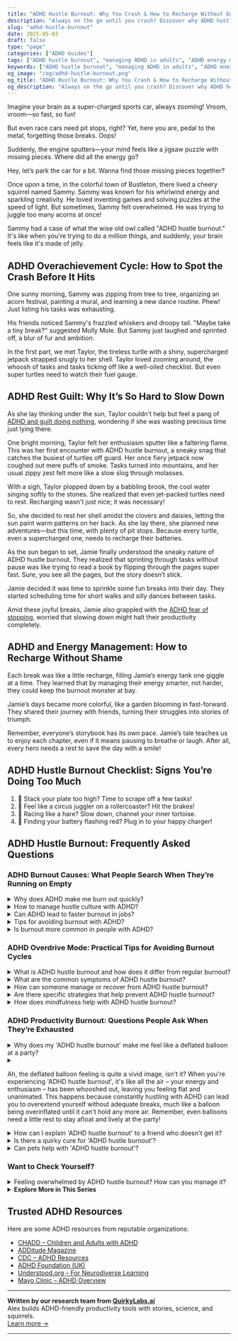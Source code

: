 ```yaml
---
title: "ADHD Hustle Burnout: Why You Crash & How to Recharge Without Guilt"
description: "Always on the go until you crash? Discover why ADHD hustle burnout happens, how to manage energy better, and reclaim joy without guilt or shame."
slug: "adhd-hustle-burnout"
date: 2025-05-03
draft: false
type: "page"
categories: ["ADHD Guides"]
tags: ["ADHD hustle burnout", "managing ADHD in adults", "ADHD energy management", "ADHD burnout recovery", "balancing ADHD enthusiasm", "ADHD rest strategies", "ADHD and taking breaks"]
keywords: ["ADHD hustle burnout", "managing ADHD in adults", "ADHD energy management", "ADHD burnout recovery", "balancing ADHD enthusiasm", "ADHD rest strategies", "ADHD and taking breaks"]
og_image: "/og/adhd-hustle-burnout.png"
og_title: "ADHD Hustle Burnout: Why You Crash & How to Recharge Without Guilt"
og_description: "Always on the go until you crash? Discover why ADHD hustle burnout happens, how to manage energy better, and reclaim joy without guilt or shame."
---
```


Imagine your brain as a super-charged sports car, always zooming! Vroom, vroom—so fast, so fun!

But even race cars need pit stops, right? Yet, here you are, pedal to the metal, forgetting those breaks. Oops!

Suddenly, the engine sputters—your mind feels like a jigsaw puzzle with missing pieces. Where did all the energy go?

Hey, let’s park the car for a bit. Wanna find those missing pieces together?

Once upon a time, in the colorful town of Bustleton, there lived a cheery squirrel named Sammy. Sammy was known for his whirlwind energy and sparkling creativity. He loved inventing games and solving puzzles at the speed of light. But sometimes, Sammy felt overwhelmed. He was trying to juggle too many acorns at once!

Sammy had a case of what the wise old owl called "ADHD hustle burnout." It's like when you're trying to do a million things, and suddenly, your brain feels like it's made of jelly.

## ADHD Overachievement Cycle: How to Spot the Crash Before It Hits

One sunny morning, Sammy was zipping from tree to tree, organizing an acorn festival, painting a mural, and learning a new dance routine. Phew! Just listing his tasks was exhausting.

His friends noticed Sammy's frazzled whiskers and droopy tail. "Maybe take a tiny break?" suggested Molly Mole. But Sammy just laughed and sprinted off, a blur of fur and ambition.

In the first part, we met Taylor, the tireless turtle with a shiny, supercharged jetpack strapped snugly to her shell. Taylor loved zooming around, the whoosh of tasks and tasks ticking off like a well-oiled checklist. But even super turtles need to watch their fuel gauge.

## ADHD Rest Guilt: Why It’s So Hard to Slow Down

As she lay thinking under the sun, Taylor couldn't help but feel a pang of [ADHD and guilt doing nothing](/pages/adhd-and-guilt-doing-nothing/), wondering if she was wasting precious time just lying there.

One bright morning, Taylor felt her enthusiasm sputter like a faltering flame. This was her first encounter with ADHD hustle burnout, a sneaky snag that catches the busiest of turtles off guard. Her once fiery jetpack now coughed out mere puffs of smoke. Tasks turned into mountains, and her usual zippy zest felt more like a slow slog through molasses.

With a sigh, Taylor plopped down by a babbling brook, the cool water singing softly to the stones. She realized that even jet-packed turtles need to rest. Recharging wasn't just nice; it was necessary!

So, she decided to rest her shell amidst the clovers and daisies, letting the sun paint warm patterns on her back. As she lay there, she planned new adventures—but this time, with plenty of pit stops. Because every turtle, even a supercharged one, needs to recharge their batteries.

As the sun began to set, Jamie finally understood the sneaky nature of ADHD hustle burnout. They realized that sprinting through tasks without pause was like trying to read a book by flipping through the pages super fast. Sure, you see all the pages, but the story doesn’t stick.

Jamie decided it was time to sprinkle some fun breaks into their day. They started scheduling time for short walks and silly dances between tasks.

Amid these joyful breaks, Jamie also grappled with the [ADHD fear of stopping](/pages/adhd-fear-of-stopping/), worried that slowing down might halt their productivity completely.

## ADHD and Energy Management: How to Recharge Without Shame

Each break was like a little recharge, filling Jamie’s energy tank one giggle at a time. They learned that by managing their energy smarter, not harder, they could keep the burnout monster at bay.

Jamie’s days became more colorful, like a garden blooming in fast-forward. They shared their journey with friends, turning their struggles into stories of triumph.

Remember, everyone’s storybook has its own pace. Jamie’s tale teaches us to enjoy each chapter, even if it means pausing to breathe or laugh. After all, every hero needs a rest to save the day with a smile!

## ADHD Hustle Burnout Checklist: Signs You’re Doing Too Much

1. 🥞 Stack your plate too high? Time to scrape off a few tasks!
2. 🎢 Feel like a circus juggler on a rollercoaster? Hit the brakes!
3. 🐢 Racing like a hare? Slow down, channel your inner tortoise.
4. 🔋 Finding your battery flashing red? Plug in to your happy charger!

## ADHD Hustle Burnout: Frequently Asked Questions

### ADHD Burnout Causes: What People Search When They’re Running on Empty

<details><summary>Why does ADHD make me burn out quickly?</summary><p>Experiencing quick burnout with ADHD is quite common and completely understandable. Your brain is often working in overdrive managing a myriad of thoughts, stimuli, and emotions, which can be incredibly exhausting. The effort to maintain focus and organization in daily tasks can also consume a lot of your energy, leading to burnout faster than you might expect. It’s important to recognize these feelings and give yourself permission to take regular breaks and practice self-care — you're doing more hard work than you realize!</p></details>
<details><summary>How to manage hustle culture with ADHD?</summary><p>Navigating hustle culture with ADHD can definitely feel overwhelming at times, but it’s totally manageable with some personalized strategies. Start by setting clear boundaries for your work and rest periods, ensuring you have enough downtime to recharge—remember, rest is productive too! It’s also helpful to prioritize tasks by breaking them down into smaller, more manageable steps, and perhaps using tools like timers or apps designed for focus and productivity. Above all, be kind to yourself and remember that your value isn't defined by your productivity—finding a balance that suits your unique pace is key.</p></details>
<details><summary>Can ADHD lead to faster burnout in jobs?</summary><p>Absolutely, it's quite common for folks with ADHD to experience burnout more quickly at work. This can happen because the usual workplace often demands consistent focus and adherence to routines, which can be especially taxing if you have ADHD. Your brain is juggling a lot of stimuli at once, and the effort to stay organized and meet expectations might drain your energy faster than it might for others. It's important to find strategies that work for you, like taking short breaks, using tools to manage time, or even discussing accommodations with your employer. Remember, recognizing this is a step towards creating a more sustainable work life!</p></details>
<details><summary>Tips for avoiding burnout with ADHD?</summary><p>Absolutely, taking steps to avoid burnout, especially when managing ADHD, is super important. One effective strategy is to break tasks into smaller, manageable chunks to avoid feeling overwhelmed—think of it as creating mini-finish lines for regular boosts of achievement. It’s also a good idea to schedule regular breaks using a timer to remind yourself to pause and recharge, whether it’s a quick walk or a moment with a favourite book. Lastly, don’t forget to lean on your support system; sharing tasks or just your feelings can lighten your load tremendously. Remember, taking care of yourself isn’t a luxury, it’s essential!</p></details>
<details><summary>Is burnout more common in people with ADHD?</summary><p>Absolutely, burnout can indeed be more common among those with ADHD, and you're not alone in feeling this way. The unique challenges of managing everyday tasks with ADHD can often lead to quicker depletion of energy and motivation. Remember, your brain is juggling a lot, often having to work harder to stay organized and focused, which can naturally lead to exhaustion. It's important to acknowledge this and take gentle steps towards self-care and setting up supportive structures that make your day-to-day life a bit easier.</p></details>



### ADHD Overdrive Mode: Practical Tips for Avoiding Burnout Cycles

<details><summary>What is ADHD hustle burnout and how does it differ from regular burnout?</summary><p>ADHD hustle burnout is a specific type of exhaustion that can affect individuals with ADHD after periods of intense focus or hyperactivity, often known as "hyperfocus." While regular burnout generally stems from prolonged stress and overwork, ADHD hustle burnout can also arise from the constant effort of managing ADHD symptoms, such as staying organized or keeping up with daily tasks. This can be especially taxing because it involves a cycle of intense engagement followed by periods of significant depletion, which can feel like you're running a marathon at sprint speed. Understanding this unique pattern can help in finding strategies that cater specifically to the rhythm of ADHD, ensuring you manage energy levels more sustainably.</p></details>
<details><summary>What are the common symptoms of ADHD hustle burnout?</summary><p>Absolutely, it’s really important to recognize the signs of what’s often called ADHD hustle burnout. This can include feeling overwhelmingly tired despite resting, a sense of mental fog or difficulty concentrating that goes beyond your usual ADHD experiences, and even a loss of interest in activities you normally enjoy. You might also notice increased irritability and difficulty managing emotions, which isn't uncommon when you’ve been pushing yourself too hard. It’s like your brain deciding to put up a little “out of order” sign after too much stress or overstimulation. Remember, noticing these signs is the first step toward taking care of yourself!</p></details>
<details><summary>How can someone manage or recover from ADHD hustle burnout?</summary><p>Recovering from ADHD hustle burnout can feel like you're searching for a cozy blanket in a cluttered room. It's important to first give yourself permission to rest without feeling guilty about it. Try breaking your day into small, manageable tasks and incorporate plenty of short breaks—think of them as mini retreats! Finally, consider setting boundaries around work and social obligations; it’s okay to say no or to ask for help. Remember, managing burnout is not just about getting things done, but about caring for your well-being too.</p></details>
<details><summary>Are there specific strategies that help prevent ADHD hustle burnout?</summary><p>Absolutely, there are several nurturing strategies to help prevent ADHD hustle burnout. First, regular breaks are key! Implementing something like the Pomodoro Technique, where you work for 25 minutes and take a 5-minute break, can help manage energy levels effectively. Also, setting clear boundaries around work and leisure time can protect your space for rest and recovery. Lastly, don't forget the power of a good night’s sleep and regular meals; they do wonders for maintaining your stamina and focus. Remember, taking care of yourself isn't a luxury—it's essential!</p></details>
<details><summary>How does mindfulness help with ADHD hustle burnout?</summary><p>Mindfulness can be a soothing balm for those experiencing ADHD hustle burnout. By bringing your attention to the present moment, mindfulness helps calm the storm of constant activity and mental chatter. This practice allows you to pause and reconnect with your current state, helping to reduce feelings of overwhelm and increase clarity and focus. Over time, mindfulness can teach you to recognize when you're overextending yourself, making it easier to manage energy levels and maintain balance.</p></details>



### ADHD Productivity Burnout: Questions People Ask When They’re Exhausted

<details><summary>Why does my 'ADHD hustle burnout' make me feel like a deflated balloon at a party?</summary><p>Oh, that feeling is definitely tough, and you're not alone in experiencing it. When you have ADHD, you often find yourself in a cycle of high energy bursts followed by intense crashes, much like a balloon that’s been overinflated and suddenly loses air. This "hustle burnout" happens because you might push beyond your limits during periods of high motivation, only to feel completely drained afterward. It's like your mind and body have been running a marathon at a sprint pace, and suddenly, you're feeling every bit of that exhaustive effort. Remember, it’s okay to rest and recharge, just like how a quiet corner at a party can be a welcome respite.</p></details>
<details><summary><p>Ah, the deflated balloon feeling is quite a vivid image, isn't it? When you're experiencing 'ADHD hustle burnout', it's like all the air – your energy and enthusiasm – has been whooshed out, leaving you feeling flat and unanimated. This happens because constantly hustling with ADHD can lead you to overextend yourself without adequate breaks, much like a balloon being overinflated until it can't hold any more air. Remember, even balloons need a little rest to stay afloat and lively at the party!</p></summary><p>Absolutely, the analogy of a deflated balloon is spot-on when describing ADHD hustle burnout! It’s really important to remember to pace yourself and incorporate regular breaks into your routine. Just like a balloon that needs a bit of rest to avoid popping, your mind and body require downtime to recharge and maintain your sparkle. Always take a moment to check in with yourself and ensure you're not stretching too thin—it's key to keeping your energy and enthusiasm buoyant!</p></details>
<details><summary>How can I explain 'ADHD hustle burnout' to a friend who doesn't get it?</summary><p>Absolutely, explaining 'ADHD hustle burnout' can feel a bit daunting, but here’s a cozy way to put it: Imagine your brain as a browser with way too many tabs open, some playing music loudly, others buffering videos, and you're trying to read a novel across all these tabs simultaneously. Now, imagine doing this for hours or days, non-stop, trying to keep track of everything. Eventually, your brain, like the browser, just can’t keep up. It tires out, not because you haven’t been managing well, but simply because it's overloaded. Sharing this analogy might help your friend visualize the intense, often chaotic effort your mind is constantly making, and why it eventually needs a break.</p></details>
<details><summary>Is there a quirky cure for 'ADHD hustle burnout'?</summary><p>Oh, the infamous 'ADHD hustle burnout' can really take its toll, can't it? While there isn't a one-size-fits-all quirky cure, many find relief by embracing a mix of structured downtime and playful, low-pressure activities that reignite joy without the hustle. Think of it like setting a cozy, inviting scene for yourself: a favorite snack, perhaps some gentle music, and a no-pressure hobby like sketching or journaling. Remember, balancing activity with restorative rest, tailored to your unique preferences, can help you recharge those batteries and reduce burnout.</p></details>
<details><summary>Can pets help with 'ADHD hustle burnout'?</summary><p>Absolutely, pets can be wonderful companions in managing ADHD hustle burnout! Cuddling up with a furry friend can significantly lower stress and increase feelings of calm and happiness thanks to the release of oxytocin, often referred to as the "cuddle hormone." Pets also encourage routines, like regular walks or feeding times, which can help bring structure and predictability to your day—a real boon for anyone with ADHD. So, whether it's a dog’s wagging tail or a cat's purring on your lap, pets provide a delightful, grounding presence that can really help ease the overwhelm.</p></details>



### Want to Check Yourself?

<details><summary>Feeling overwhelmed by ADHD hustle burnout? How can you manage it?</summary><p>It's completely understandable to feel overwhelmed by ADHD hustle burnout, so first, give yourself a gentle nod for recognizing where you're at – that’s a big step. To manage this, try breaking your tasks into smaller, more manageable chunks and schedule frequent short breaks to prevent exhaustion. It's also helpful to set clear boundaries around your time and energy; remember it’s okay to say no or to ask for help. Lastly, ensure you're making time for relaxation and activities that rejuvenate you – your well-being absolutely deserves that kind of nurturing attention.</p></details>

<script type="application/ld+json">
{
  "@context": "https://schema.org",
  "@type": "FAQPage",
  "mainEntity": [
    {
      "@type": "Question",
      "name": "Why does ADHD make me burn out quickly?",
      "acceptedAnswer": {
        "@type": "Answer",
        "text": "Experiencing quick burnout with ADHD is quite common and completely understandable. Your brain is often working in overdrive managing a myriad of thoughts, stimuli, and emotions, which can be incredibly exhausting. The effort to maintain focus and organization in daily tasks can also consume a lot of your energy, leading to burnout faster than you might expect. It\u2019s important to recognize these feelings and give yourself permission to take regular breaks and practice self-care \u2014 you're doing more hard work than you realize!"
      }
    },
    {
      "@type": "Question",
      "name": "How to manage hustle culture with ADHD?",
      "acceptedAnswer": {
        "@type": "Answer",
        "text": "Navigating hustle culture with ADHD can definitely feel overwhelming at times, but it\u2019s totally manageable with some personalized strategies. Start by setting clear boundaries for your work and rest periods, ensuring you have enough downtime to recharge\u2014remember, rest is productive too! It\u2019s also helpful to prioritize tasks by breaking them down into smaller, more manageable steps, and perhaps using tools like timers or apps designed for focus and productivity. Above all, be kind to yourself and remember that your value isn't defined by your productivity\u2014finding a balance that suits your unique pace is key."
      }
    },
    {
      "@type": "Question",
      "name": "Can ADHD lead to faster burnout in jobs?",
      "acceptedAnswer": {
        "@type": "Answer",
        "text": "Absolutely, it's quite common for folks with ADHD to experience burnout more quickly at work. This can happen because the usual workplace often demands consistent focus and adherence to routines, which can be especially taxing if you have ADHD. Your brain is juggling a lot of stimuli at once, and the effort to stay organized and meet expectations might drain your energy faster than it might for others. It's important to find strategies that work for you, like taking short breaks, using tools to manage time, or even discussing accommodations with your employer. Remember, recognizing this is a step towards creating a more sustainable work life!"
      }
    },
    {
      "@type": "Question",
      "name": "Tips for avoiding burnout with ADHD?",
      "acceptedAnswer": {
        "@type": "Answer",
        "text": "Absolutely, taking steps to avoid burnout, especially when managing ADHD, is super important. One effective strategy is to break tasks into smaller, manageable chunks to avoid feeling overwhelmed\u2014think of it as creating mini-finish lines for regular boosts of achievement. It\u2019s also a good idea to schedule regular breaks using a timer to remind yourself to pause and recharge, whether it\u2019s a quick walk or a moment with a favourite book. Lastly, don\u2019t forget to lean on your support system; sharing tasks or just your feelings can lighten your load tremendously. Remember, taking care of yourself isn\u2019t a luxury, it\u2019s essential!"
      }
    },
    {
      "@type": "Question",
      "name": "Is burnout more common in people with ADHD?",
      "acceptedAnswer": {
        "@type": "Answer",
        "text": "Absolutely, burnout can indeed be more common among those with ADHD, and you're not alone in feeling this way. The unique challenges of managing everyday tasks with ADHD can often lead to quicker depletion of energy and motivation. Remember, your brain is juggling a lot, often having to work harder to stay organized and focused, which can naturally lead to exhaustion. It's important to acknowledge this and take gentle steps towards self-care and setting up supportive structures that make your day-to-day life a bit easier."
      }
    }
  ]
}
</script>
<script type="application/ld+json">
{
  "@context": "https://schema.org",
  "@type": "Article",
  "author": {
    "@type": "Person",
    "name": "QuirkyLabs",
    "url": "https://quirkylabs.ai/about"
  },
  "headline": "\"Escape ADHD Hustle Burnout: Find Joy & Balance Now!\"",
  "mainEntityOfPage": "https://blog.quirkylabs.ai/pages/adhd-hustle-burnout/",
  "datePublished": "2025-05-03"
}
</script>
<script type="application/ld+json">
{
  "@context": "https://schema.org",
  "@type": "BreadcrumbList",
  "itemListElement": [
    {
      "@type": "ListItem",
      "position": 1,
      "name": "Home",
      "item": "https://quirkylabs.ai/"
    },
    {
      "@type": "ListItem",
      "position": 2,
      "name": "Blog",
      "item": "https://blog.quirkylabs.ai/"
    },
    {
      "@type": "ListItem",
      "position": 3,
      "name": "\"Escape ADHD Hustle Burnout: Find Joy & Balance Now!\"",
      "item": "https://blog.quirkylabs.ai/pages/adhd-hustle-burnout/"
    }
  ]
}
</script>

<details>
<summary><strong>Explore More in This Series</strong></summary>

- [Adhd And Guilt Doing Nothing](/pages/adhd-and-guilt-doing-nothing/)
- [Adhd Crash After Focus](/pages/adhd-crash-after-focus/)
- [Adhd Anxiety On Weekends](/pages/adhd-anxiety-on-weekends/)
- [Adhd Grind Or Collapse](/pages/adhd-grind-or-collapse/)
- [Adhd Fear Of Stopping](/pages/adhd-fear-of-stopping/)
- [Adhd Rest Feels Like Failure](/pages/adhd-rest-feels-like-failure/)
- [Adhd Rest Doesnt Recharge](/pages/adhd-rest-doesnt-recharge/)
- [Adhd Cant Slow Down](/pages/adhd-cant-slow-down/)
</details>



## Trusted ADHD Resources

Here are some ADHD resources from reputable organizations:

- [CHADD – Children and Adults with ADHD](https://chadd.org)
- [ADDitude Magazine](https://www.additudemag.com)
- [CDC – ADHD Resources](https://www.cdc.gov/ncbddd/adhd)
- [ADHD Foundation (UK)](https://www.adhdfoundation.org.uk)
- [Understood.org – For Neurodiverse Learning](https://www.understood.org)
- [Mayo Clinic – ADHD Overview](https://www.mayoclinic.org/diseases-conditions/adhd)


---

**Written by our research team from [QuirkyLabs.ai](https://quirkylabs.ai)**  
Alex builds ADHD-friendly productivity tools with stories, science, and squirrels.  
[Learn more →](https://quirkylabs.ai)

---